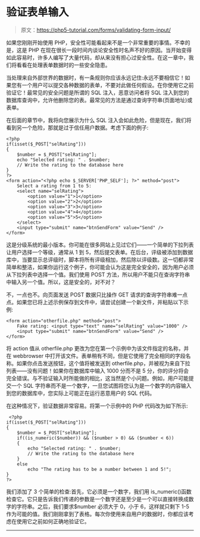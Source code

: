 # 验证表单输入

> 原文：<https://php5-tutorial.com/forms/validating-form-input/>

如果您刚刚开始使用 PHP，安全性可能看起来不是一个非常重要的事情。不幸的是，这是 PHP 在现在很长一段时间内谈论安全性时名声不好的原因。当开始变得如此容易时，许多人编写了大量代码，却从来没有担心过安全性。在这一章中，我们将看看在处理表单数据时的一些安全隐患。

当处理来自外部世界的数据时，有一条规则你应该永远记住:永远不要相信它！如果您有一个用户可以提交各种数据的表单，不要对此做任何假设。在你使用它之前验证它！最常见的安全问题是所谓的 SQL 注入，恶意访问者将 SQL 注入到您的数据库查询中，允许他删除您的表。最常见的方法是通过查询字符串(页面地址)或表单。

在后面的章节中，我将向您展示为什么 SQL 注入会如此危险，但是现在，我们将看到另一个危险，那就是过于信任用户数据。考虑下面的例子:

```
<?php
if(isset($_POST["selRating"]))
{
    $number = $_POST["selRating"];
    echo "Selected rating: " . $number;
    // Write the rating to the database here
}
?>
<form action="<?php echo $_SERVER['PHP_SELF']; ?>" method="post">
    Select a rating from 1 to 5:
    <select name="selRating">
        <option value="1">1</option>
        <option value="2">2</option>
        <option value="3">3</option>
        <option value="4">4</option>
        <option value="5">5</option>
    </select>
    <input type="submit" name="btnSendForm" value="Send" />
</form>
```

这是分级系统的最小版本。你可能在很多网站上见过它们——一个简单的下拉列表让用户选择一个等级，通常从 1 到 5，然后提交表单。在后台，评级被添加到数据库中，当要显示总评级时，脚本将所有评级相加，然后除以评级数。这一切都非常简单和整洁，如果你运行这个例子，你可能会认为这是完全安全的，因为用户必须从下拉列表中选择一个值。我们使用 POST 方法，所以用户不能只在查询字符串中输入另一个值。所以，这是安全的，对不对？

不，一点也不。向页面发送 POST 数据只比操作 GET 请求的查询字符串难一点点。如果您已将上述示例保存到文件中，请尝试创建一个新文件，并粘贴以下示例:

<input type="hidden" name="IL_IN_ARTICLE">

```
<form action="otherfile.php" method="post">
    Fake rating: <input type="text" name="selRating" value="1000" />
    <input type="submit" name="btnSendForm" value="Send" />
</form>
```

将 action 值从 otherfile.php 更改为您在第一个示例中为该文件指定的名称，并在 webbrowser 中打开该文件。表单稍有不同，但是它使用了完全相同的字段名称。如果你点击发送按钮，这个值将被发送到 otherfile.php，并被视为来自下拉列表——没有问题！如果你在数据库中输入 1000 分而不是 5 分，你的评分将会完全错误。与不验证输入时所能做的相比，这当然是个小问题。例如，用户可能提交一个 SQL 字符串而不是一个数字，一旦您试图将您认为是一个数字的内容输入到您的数据库中，您实际上可能正在运行恶意用户的 SQL 代码。

在这种情况下，验证数据非常容易。将第一个示例中的 PHP 代码改为如下所示:

```
 <?php
if(isset($_POST["selRating"]))
{    
    $number = $_POST["selRating"];
    if((is_numeric($number)) && ($number > 0) && ($number < 6))
    {
        echo "Selected rating: " . $number;
        // Write the rating to the database here
    }
    else
        echo "The rating has to be a number between 1 and 5!";
}
?>
```

我们添加了 3 个简单的检查:首先，它必须是一个数字，我们用 is_numeric()函数检查它。它只是告诉我们传递的参数是一个数字还是至少是一个可以直接转换成数字的字符串。之后，我们要求$number 必须大于 0，小于 6，这样就只剩下 1-5 作为可能的值。我们刚刚拿到了表格。每次你使用来自用户的数据时，你都应该考虑在使用它之前如何正确地验证它。

* * *